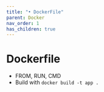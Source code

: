 ```yaml
---
title: "• DockerFile"
parent: Docker
nav_order: 1
has_children: true
---
```


# Dockerfile

- FROM, RUN, CMD
- Build with `docker build -t app .`
